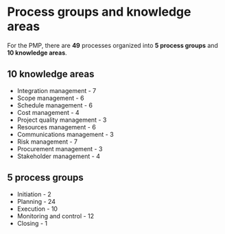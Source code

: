 # Process groups and knowledge areas

For the PMP, there are **49** processes organized into **5 process groups** and
**10 knowledge areas**.


## 10 knowledge areas

* Integration management - 7
* Scope management - 6
* Schedule management - 6
* Cost management - 4
* Project quality management - 3
* Resources management - 6
* Communications management - 3
* Risk management - 7
* Procurement management - 3
* Stakeholder management - 4

## 5 process groups

* Initiation - 2
* Planning - 24
* Execution - 10
* Monitoring and control - 12
* Closing - 1
